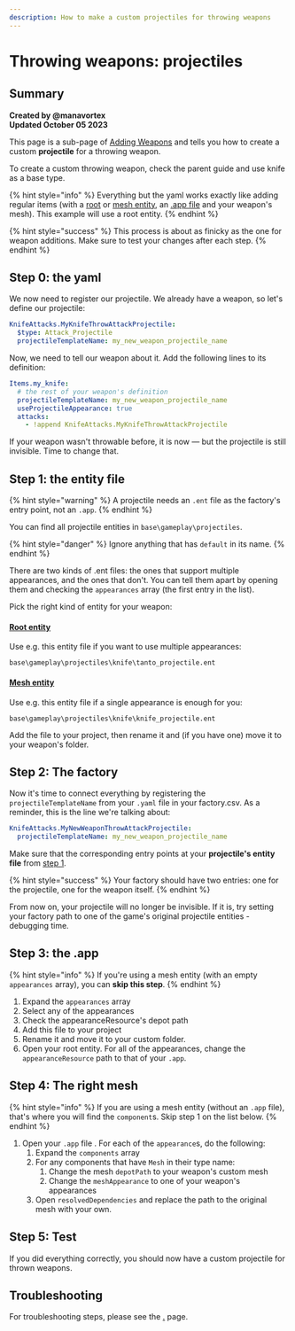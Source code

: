 ```yaml
---
description: How to make a custom projectiles for throwing weapons
---
```


# Throwing weapons: projectiles

## Summary

**Created by @manavortex**\
**Updated October 05 2023**

This page is a sub-page of [Adding Weapons](./) and tells you how to create a custom **projectile** for a throwing weapon.

To create a custom throwing weapon, check the parent guide and use knife as a base type.

{% hint style="info" %}
Everything but the yaml works exactly like adding regular items (with a [root](../../../../for-mod-creators-theory/files-and-what-they-do/file-formats/entity-.ent-files/#root-entity) or [mesh entity](../../../../for-mod-creators-theory/files-and-what-they-do/file-formats/entity-.ent-files/#mesh-component-entity-simple-entity), an [.app file](../../../../for-mod-creators-theory/files-and-what-they-do/file-formats/appearance-.app-files/#appearances) and your weapon's mesh). This example will use a root entity.
{% endhint %}

{% hint style="success" %}
This process is about as finicky as the one for weapon additions. Make sure to test your changes after each step.
{% endhint %}

## Step 0: the yaml

We now need to register our projectile. We already have a weapon, so let's define our projectile:

```yaml
KnifeAttacks.MyKnifeThrowAttackProjectile:
  $type: Attack_Projectile
  projectileTemplateName: my_new_weapon_projectile_name
```

Now, we need to tell our weapon about it. Add the following lines to its definition:

```yaml
Items.my_knife:
  # the rest of your weapon's definition
  projectileTemplateName: my_new_weapon_projectile_name
  useProjectileAppearance: true
  attacks: 
    - !append KnifeAttacks.MyKnifeThrowAttackProjectile
```

If your weapon wasn't throwable before, it is now — but the projectile is still invisible. Time to change that.

## Step 1: the entity file

{% hint style="warning" %}
A projectile needs an `.ent` file as the factory's entry point, not an `.app`.
{% endhint %}

You can find all projectile entities in `base\gameplay\projectiles`. &#x20;

{% hint style="danger" %}
Ignore anything that has `default` in its name.
{% endhint %}

There are two kinds of .ent files: the ones that support multiple appearances, and the ones that don't. You can tell them apart by opening them and checking the `appearances` array (the first entry in the list).&#x20;

Pick the right kind of entity for your weapon:

#### [Root entity](../../../../for-mod-creators-theory/files-and-what-they-do/file-formats/entity-.ent-files/#root-entity)

Use e.g. this entity file if you want to use multiple appearances:

```
base\gameplay\projectiles\knife\tanto_projectile.ent
```

#### [Mesh entity](../../../../for-mod-creators-theory/files-and-what-they-do/file-formats/entity-.ent-files/#mesh-component-entity-simple-entity)

Use e.g. this entity file if a single appearance is enough for you:

```
base\gameplay\projectiles\knife\knife_projectile.ent
```

Add the file to your project, then rename it and (if you have one) move it to your weapon's folder.

## Step 2: The factory

Now it's time to connect everything by registering the `projectileTemplateName` from your `.yaml` file in your factory.csv. As a reminder, this is the line we're talking about:

```yaml
KnifeAttacks.MyNewWeaponThrowAttackProjectile:
  projectileTemplateName: my_new_weapon_projectile_name
```

Make sure that the corresponding entry points at your **projectile's entity file** from [step 1](throwing-weapons-projectiles.md#step-1-the-entity-file).&#x20;

{% hint style="success" %}
Your factory should have two entries: one for the projectile, one for the weapon itself.
{% endhint %}

From now on, your projectile will no longer be invisible. If it is, try setting your factory path to one of the game's original projectile entities - debugging time.

## Step 3: the .app

{% hint style="info" %}
If you're using a mesh entity (with an empty `appearances` array), you can **skip this step**.
{% endhint %}

1. Expand the `appearances` array
2. Select any of the appearances
3. Check the appearanceResource's depot path
4. Add this file to your project
5. Rename it and move it to your custom folder.
6. Open your root entity. For all of the appearances, change the `appearanceResource` path to that of your `.app`.

## Step 4: The right mesh

{% hint style="info" %}
If you are using a mesh entity (without an `.app` file), that's where you will find the `component`s.  Skip step 1 on the list below.
{% endhint %}

1. Open your `.app` file . For each of the `appearance`s, do the following:
   1. Expand the `components` array
   2. For any components that have `Mesh` in their type name:
      1. Change the mesh `depotPath` to your weapon's custom mesh
      2. Change the `meshAppearance` to one of your weapon's appearances
   3. Open `resolvedDependencies` and replace the path to the original mesh with your own.

## Step 5: Test

If you did everything correctly, you should now have a custom projectile for thrown weapons.&#x20;

## Troubleshooting

For troubleshooting steps, please see the [.](./ "mention") page.
